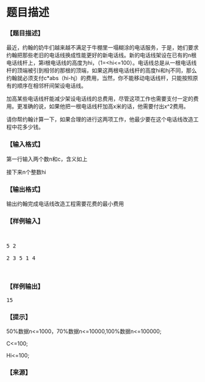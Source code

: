 # 题目描述


<h3>
【题目描述】
</h3>
<p>
最近，约翰的奶牛们越来越不满足于牛棚里一塌糊涂的电话服务，于是，她们要求约翰把那些老旧的电话线换成性能更好的新电话线。新的电话线架设在已有的n根电话线杆上，第i根电话线的高度为hi，（1=&lt;hi&lt;=100）。电话线总是从一根电话线杆的顶端被引到相邻的那根的顶端，如果这两根电话线杆的高度hi和hj不同，那么约翰就必须支付c*abs（hi-hj）的费用，当然，你不能移动电话线杆，只能按照原有的顺序在相邻杆间架设电话线。
</p>
<p>
加高某些电话线杆能减少架设电话线的总费用，尽管这项工作也需要支付一定的费用。更准确的说，如果他把一根电话线杆加高x米的话，他需要付出x^2费用。
</p>
<p>
请你帮约翰计算一下，如果合理的进行这两项工作，他最少要在这个电话线改造工程中花多少钱。
</p>
<h3>
【输入格式】
</h3>
<p>
第一行输入两个数n和c，含义如上
</p>
<p>
接下来n个整数hi
</p>
<h3>
【输出格式】
</h3>
<p>
输出约翰完成电话线改造工程需要花费的最小费用
</p>
<h3>
【样例输入】
</h3>
<pre><p>
5 2<br/>
2 3 5 1 4
</p>
</pre>
<h3>
【样例输出】
</h3>
<pre>15</pre>
<h3>
【提示】
</h3>
<p>
50%数据n&lt;=1000，70%数据n&lt;=10000,100%数据n&lt;=100000;
</p>
<p>
C&lt;=100;
</p>
<p>
Hi&lt;=100;
</p>
<h3>
【来源】
</h3>
